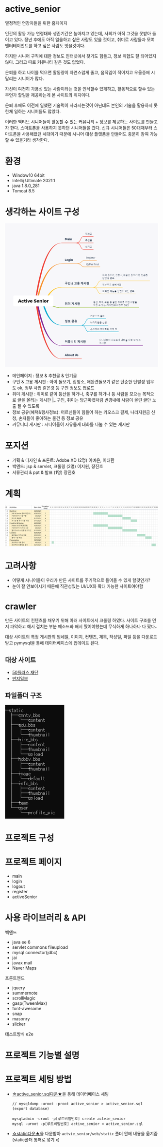 # active_senior
열정적인 연장자들을 위한 홈페이지

인간의 활동 가능 연령대와 생존기간은 높아지고 있는데, 사회가 아직 그것을 못받아 들이고 있다.
정년 후에도 아직 일을하고 싶은 사람도 있을 것이고, 취미로 사람들과 모여 엔터테이먼트를 하고 싶은 사람도 잇을것이다.

하지만 시니어 구직에 대한 정보도 인터넷에서 찾기도 힘들고, 정보 취합도 잘 되어있지 않다.
그리고 따로 커뮤니티 같은 것도 없었다.

은퇴를 하고 나이를 먹으면 활동량이 자연스럽게 줄고, 움직임이 적어지고 우울증에 시달리는 시니어가 많다.

자신이 여전히 가용성 있는 사람이라는 것을 인식할수 있게하고, 활동적으로 할수 있는 무언가 할일을 제공하는게 본 사이트의 취지이다.

은퇴 후에도 이전에 일했던 기술력이 사라지는것이 아닌데도 본인의 기술을 활용하지 못한체 일하는 시니어들도 많았다.

이러한 액티브 시니어들이 활동할 수 있는 커뮤니티 + 정보를 제공하는 사이트를 만들고자 한다.
스마트폰을 사용하지 못하던 시니어들을 갔다. 신규 시니어들은 50대때부터 스마트폰을 사용해왔던 세대이기 때문에 시니어 대상 플랫폼을 만들어도 충분히 참여 가능할 수 있을거라 생각한다.


# 환경
* Window10 64bit
* Intellij Ultimate 2021.1
* java 1.8.0_281
* Tomcat 8.5

# 생각하는 사이트 구성

![Active Senior Structure](images/Active%20Senior%20Site%20Structure.png)


- 메인페이지 : 정보 & 추천글 & 인기글
- 구인 & 고용 게시판 : 아이 돌보기, 집청소, 애완견돌보기 같은 단순한 단발성 업무도 ok, 정부 사업 같은것 등 구인 정보도 업로드
- 취미 게시판 : 취미로 같이 등산을 하거나, 축구를 하거나 등 사람을 모으는 목적으로 글을 올리는 게시판
 |_ 구인, 취미는 당근마켓처럼 반경내에 사람이 올린 글만 노출 될 수 있도록
- 정보 공유(혜택&행사정보): 어르신들이 힘들어 하는 키오스크 결제, 나라지원금 신청, 손자들이 좋아하는 물건 등 정보 공유
- 커뮤니티 게시판 : 시니어들이 자유롭게 대화를 나눌 수 있는 게시판

# 포지션
* 기획 & 디자인 & 프론트: Adobe XD (2명) 이예은, 이태환
* 백엔드: jsp & servlet, 크롤링 (2명) 이지원, 장진호
* 서류관리 & ppt & 발표 (1명) 장진호

# 계획
![gantt chart](images/gantt_chart_init.png)

# 고려사항
* 어떻게 시니어들이 우리가 만든 사이트를 주기적으로 들어올 수 있게 할것인가?
* 눈이 잘 안보이시기 때문에 직관성있는 UI/UX와 확대 가능한 사이트여야함

# crawler
만든 사이트의 컨텐츠를 채우기 위해 아래 사이트에서 크롤링 하였다. 사이트 구조를 먼저 파악하고 해서 겹치는 부분 메소드화 해서 짰어야했는데 무식하게 하나하나 다 짰다..

대상 사이트의 특정 게시판의 썸네일, 이미지, 컨텐츠, 제목, 작성일, 파일 등을 다운로드 받고 pymysql을 통해 데이터베이스에 업데이트 된다.

## 대상 사이트

* [50플러스 재단](https://50plus.or.kr/)
* [딴지일보](https://www.ddanzi.com/)


## 파일폴더 구조

![파일폴더구조](images/파일폴더구조.png)




# 프로젝트 구성


# 프로젝트 페이지
* main
* login
* logout
* register
* activeSenior

# 사용 라이브러리 & API
백엔드

* java ee 6
* servlet commons fileupload
* mysql connector(jdbc)
* jai
* javax mail
* Naver Maps

프론트엔드

* jquery
* summernote
* scrollMagic
* gasp(TweenMax)
* font-awesome
* snap
* masonry
* slicker

테스트방식
e2e

# 프로젝트 기능별 설명


# 프로젝트 세팅 방법

* [☆active_senior.sql다운★](https://drive.google.com/file/d/1bGbnOxfu9VgJNWPMkSTs_X6-IVdRiNUC/view?usp=sharing)을 통해 데이터베이스 세팅
    ```
    // mysqldump -uroot -proot active_senior > active_senior.sql (export database)

    mysqladmin -uroot -p[루트비밀번호] create actvie_senior
    mysql -uroot -p[루트비밀번호] active_senior < active_senior.sql
    ```
* [☆static다운★](https://drive.google.com/file/d/1uI6IG6jgQYJsMgZtU3jL7JWX_tP4l1GS/view?usp=sharing)을 다운받아 `actvie_senior/web/static` 폴더 안에 내용을 옮겨줌(static폴더 통째로 넣기 x)